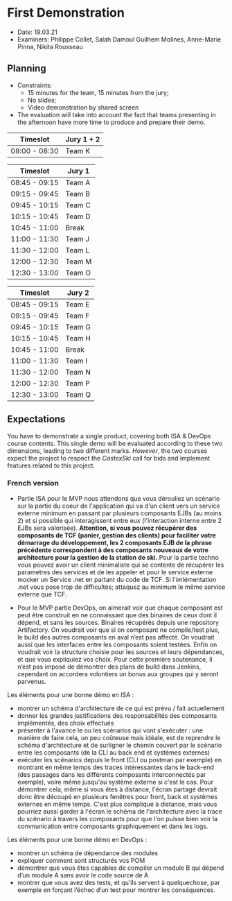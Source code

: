 # First Demonstration

  * Date: 19.03.21
  * Examiners: Philippe Collet, Salah Damoul Guilhem Molines, Anne-Marie Pinna, Nikita Rousseau

## Planning

  * Constraints: 
    * 15 minutes for the team, 15 minutes from the jury;
    * No slides;
    * Video demonstration by shared screen    
  * The evaluation will take into account the fact that teams presenting in the afternoon have more time to produce and prepare their demo.

| Timeslot      | Jury 1 + 2    |
|---------------|---------------|
| 08:00 - 08:30 | Team  K       | 

| Timeslot      | Jury 1  | 
|---------------|---------| 
| 08:45 - 09:15 | Team  A |
| 09:15 - 09:45 | Team  B |
| 09:45 - 10:15 | Team  C |
| 10:15 - 10:45 | Team  D | 
| 10:45 - 11:00 | Break   | 
| 11:00 - 11:30 | Team  J |
| 11:30 - 12:00 | Team  L |
| 12:00 - 12:30 | Team  M |
| 12:30 - 13:00 | Team  O |

| Timeslot      | Jury 2  | 
|---------------|---------| 
| 08:45 - 09:15 | Team  E |
| 09:15 - 09:45 | Team  F |
| 09:45 - 10:15 | Team  G |
| 10:15 - 10:45 | Team  H | 
| 10:45 - 11:00 | Break   | 
| 11:00 - 11:30 | Team  I |
| 11:30 - 12:00 | Team  N |
| 12:00 - 12:30 | Team  P |
| 12:30 - 13:00 | Team  Q |

## Expectations

You have to demonstrate a single product, covering both ISA & DevOps course contents. This single demo will be evaluated according to these two dimensions, leading to two different marks. *However*, the two courses expect the project to respect the _CastexSki_ call for bids and implement features related to this project.

### French version

* Partie ISA pour le MVP nous attendons que vous dérouliez un scénario sur la partie du coeur de l'application qui va d'un client vers un service externe minimum en passant par plusieurs composants EJBs (au moins 2) et si possible qui interagissent entre eux (l'interaction interne entre 2 EJBs sera valorisée). **Attention, si vous pouvez récupérer des composants de TCF (panier, gestion des clients) pour faciliter votre démarrage du développement, les 2 composants EJB de la phrase précédente correspondent à des composants nouveaux de votre architecture pour la gestion de la station de ski.** Pour la partie techno vous pouvez avoir un client minimaliste qui se contente de récupérer les parametres des services et de les appeler et pour le service externe mocker un Service .net en partant du code de TCF. Si l'imlémentation .net vous pose trop de difficultés; attaquez au minimum le même service externe que TCF.

* Pour le MVP partie DevOps, on aimerait voir que chaque composant est peut être construit en ne connaissant que des binaires de ceux dont il dépend, et sans les sources. Binaires récupérés depuis une repository Artifactory. On voudrait voir que si on composant ne compile/test plus, le build des autres composants en aval n’est pas affecté. On voudrait aussi que les interfaces entre les composants soient testées. Enfin on voudrait voir la structure choisie pour les sources et leurs dépendances, et que vous expliquiez vos choix. Pour cette première soutenance, il n’est pas imposé de démontrer des plans de build dans Jenkins, cependant on accordera volontiers un bonus aux groupes qui y seront parvenus.

Les éléments pour une bonne démo en ISA :
- montrer un schéma d'architecture de ce qui est prévu / fait actuellement
- donner les grandes justifications des responsabilités des composants implémentés, des choix effectués
- présenter à l'avance le ou les scénarios qui vont s'exécuter : une manière de faire cela, un peu coûteuse mais idéale, est de reprendre le schéma d'architecture et de surligner le chemin couvert par le scénario entre les composants (de la CLI au back end et systèmes externes)
- exécuter les scénarios depuis le front (CLI ou postman par exemple) en montrant en même temps des traces intéressantes dans le back-end (des passages dans les différents composants interconnectés par exemple), voire même jusqu'au système externe si c'est le cas. Pour démontrer cela, même si vous êtes à distance, l'écran partagé devrait donc être découpé en plusieurs fenêtres pour front, back et systèmes externes en même temps. C'est plus compliqué à distance, mais vous pourriez aussi garder à l'écran le schéma de l'architecture avec la trace du scénario à travers les composants pour que l'on puisse bien voir la communication entre composants graphiquement et dans les logs.

Les éléments pour une bonne démo en DevOps :
- montrer un schéma de dépendance des modules
- expliquer comment sont structurés vos POM
- démontrer que vous êtes capables de compiler un module B qui dépend d’un module A sans avoir le code source de A
- montrer que vous avez des tests, et qu’ils servent à quelquechose, par exemple en forçant l’échec d’un test pour montrer les conséquences.


